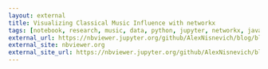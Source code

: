 ```yaml
---
layout: external
title: Visualizing Classical Music Influence with networkx
tags: [notebook, research, music, data, python, jupyter, networkx, javascript, cytoscape, visualization, classical]
external_url: https://nbviewer.jupyter.org/github/AlexNisnevich/blog/blob/master/_notebooks/music-graphs.ipynb
external_site: nbviewer.org
external_site_url: https://nbviewer.jupyter.org/github/AlexNisnevich/blog/blob/master/_notebooks
---
```

